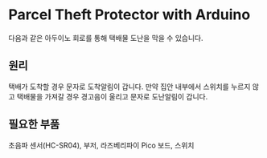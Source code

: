 
# Parcel Theft Protector with Arduino

다음과 같은 아두이노 회로를 통해 택배물 도난을 막을 수 있습니다.

## 원리

택배가 도착할 경우 문자로 도착알림이 갑니다.
만약 집안 내부에서 스위치를 누르지 않고 택배물을 가져갈 경우
경고음이 울리고 문자로 도난알림이 갑니다.

## 필요한 부품

초음파 센서(HC-SR04), 부저, 라즈베리파이 Pico 보드, 스위치

